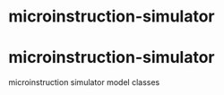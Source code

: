 microinstruction-simulator
==========================


microinstruction-simulator
=======
microinstruction simulator model classes
